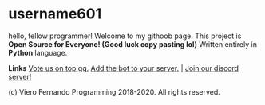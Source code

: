 # username601
hello, fellow programmer! Welcome to my githoob page. This project is **Open Source for Everyone! (Good luck copy pasting lol)** Written entirely in **Python** language.

**Links**
[Vote us on top.gg.](https://top.gg/bot/696973408000409626/vote)
[Add the bot to your server.](https://discordapp.com/api/oauth2/authorize?client_id=696973408000409626&permissions=8&scope=bot) | 
[Join our discord server!](http://discord.gg/HhAPkD8)

(c) Viero Fernando Programming 2018-2020. All rights reserved.